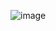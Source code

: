 
![image](https://user-images.githubusercontent.com/43176112/123609548-07f49080-d800-11eb-834e-5691c665f676.png)
